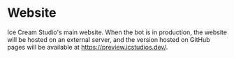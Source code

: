 # Website
Ice Cream Studio's main website.
When the bot is in production, the website will be hosted on an external server, and the version hosted on GitHub pages will be available at https://preview.icstudios.dev/.
